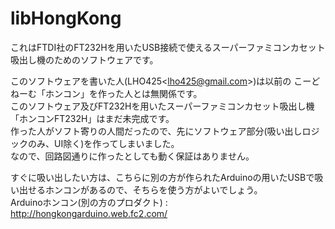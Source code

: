 libHongKong
===========

これはFTDI社のFT232Hを用いたUSB接続で使えるスーパーファミコンカセット吸出し機のためのソフトウェアです。

このソフトウェアを書いた人(LHO425&lt;lho425@gmail.com&gt;)は以前の こーどねーむ「ホンコン」を作った人とは無関係です。<br>
このソフトウェア及びFT232Hを用いたスーパーファミコンカセット吸出し機「ホンコンFT232H」はまだ未完成です。<br>
作った人がソフト寄りの人間だったので、先にソフトウェア部分(吸い出しロジックのみ、UI除く)を作ってしまいました。<br>
なので、回路図通りに作ったとしても動く保証はありません。<br>

すぐに吸い出したい方は、こちらに別の方が作られたArduinoの用いたUSBで吸い出せるホンコンがあるので、そちらを使う方がよいでしょう。<br>
Arduinoホンコン(別の方のプロダクト) : http://hongkongarduino.web.fc2.com/
